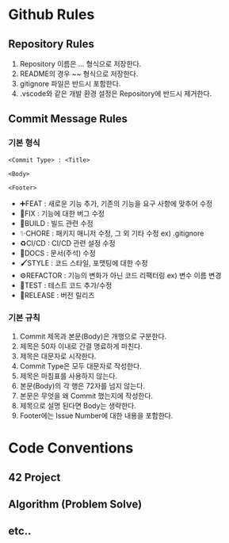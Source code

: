 # Github Rules
## Repository Rules
1. Repository 이름은 ... 형식으로 저장한다.
2. README의 경우 ~~ 형식으로 저장한다.
3. gitignore 파일은 반드시 포함한다.
4. .vscode와 같은 개발 환경 설정은 Repository에 반드시 제거한다.

## Commit Message Rules
### 기본 형식
```
<Commit Type> : <Title>

<Body>

<Footer>
```

- ➕FEAT : 새로운 기능 추가, 기존의 기능을 요구 사항에 맞추어 수정
- 🔧FIX : 기능에 대한 버그 수정
- 🔨BUILD : 빌드 관련 수정
- ✨CHORE : 패키지 매니저 수정, 그 외 기타 수정 ex) .gitignore
- ♻CI/CD : CI/CD 관련 설정 수정
- 📝DOCS : 문서(주석) 수정
- 🖌STYLE : 코드 스타일, 포맷팅에 대한 수정
- ⚙︎REFACTOR : 기능의 변화가 아닌 코드 리팩터링 ex) 변수 이름 변경
- 🧪TEST : 테스트 코드 추가/수정
- 🔺RELEASE : 버전 릴리즈

### 기본 규칙
1. Commit 제목과 본문(Body)은 개행으로 구분한다.
2. 제목은 50자 이내로 간결 명료하게 마친다.
3. 제목은 대문자로 시작한다.
4. Commit Type은 모두 대문자로 작성한다.
5. 제목은 마침표를 사용하지 않는다.
6. 본문(Body)의 각 행은 72자를 넘지 않는다.
7. 본문은 무엇을 왜 Commit 했는지에 작성한다.
8. 제목으로 설명 된다면 Body는 생략한다.
9. Footer에는 Issue Number에 대한 내용을 포함한다.

# Code Conventions
## 42 Project
## Algorithm (Problem Solve)
## etc..